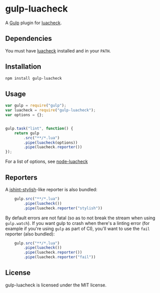 # gulp-luacheck

A [Gulp](http://gulpjs.com/) plugin for [luacheck](
https://github.com/mpeterv/luacheck).

## Dependencies

You must have [luacheck](https://github.com/mpeterv/luacheck) installed and in
your `PATH`.

## Installation

```bash
npm install gulp-luacheck
```

## Usage

```javascript
var gulp = require("gulp");
var luacheck = require("gulp-luacheck");
var options = {};


gulp.task("lint", function() {
    return gulp
        .src("**/*.lua")
        .pipe(luacheck(options))
        .pipe(luacheck.reporter())
});
```

For a list of options, see [node-luacheck](
https://github.com/za-creature/node-luacheck)

## Reporters

A [jshint-stylish](https://github.com/sindresorhus/jshint-stylish)-like
reporter is also bundled:


```javascript
    gulp.src("**/*.lua")
        .pipe(luacheck())
        .pipe(luacheck.reporter("stylish"))
```

By default errors are not fatal (so as to not break the stream when using
`gulp.watch`). If you want gulp to crash when there's a linting error (for
example if you're using `gulp` as part of CI), you'll want to use the `fail`
reporter (also bundled):

```javascript
    gulp.src("**/*.lua")
        .pipe(luacheck())
        .pipe(luacheck.reporter())
        .pipe(luacheck.reporter("fail"))
```

## License

gulp-luacheck is licensed under the MIT license.
